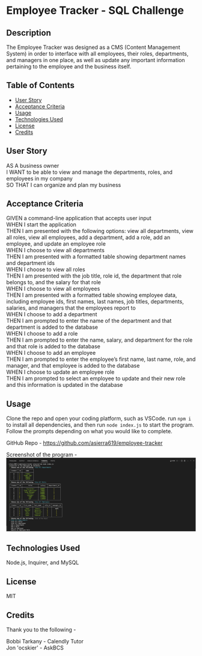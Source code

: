 # Employee Tracker - SQL Challenge

## Description

The Employee Tracker was designed as a CMS (Content Management System) in order to interface with all employees, their roles, departments, and managers in one place, as well as update any important information pertaining to the employee and the business itself. 

## Table of Contents

- [User Story](#user-story)
- [Acceptance Criteria](#acceptance-criteria)
- [Usage](#usage)
- [Technologies Used](#technologies-used)
- [License](#license)
- [Credits](#credits)

## User Story

AS A business owner<br />
I WANT to be able to view and manage the departments, roles, and employees in my company<br />
SO THAT I can organize and plan my business

## Acceptance Criteria

GIVEN a command-line application that accepts user input<br />
WHEN I start the application<br />
THEN I am presented with the following options: view all departments, view all roles, view all employees, add a department, add a role, add an employee, and update an employee role<br />
WHEN I choose to view all departments<br />
THEN I am presented with a formatted table showing department names and department ids<br />
WHEN I choose to view all roles<br />
THEN I am presented with the job title, role id, the department that role belongs to, and the salary for that role<br />
WHEN I choose to view all employees<br />
THEN I am presented with a formatted table showing employee data, including employee ids, first names, last names, job titles, departments, salaries, and managers that the employees report to<br />
WHEN I choose to add a department<br />
THEN I am prompted to enter the name of the department and that department is added to the database<br />
WHEN I choose to add a role<br />
THEN I am prompted to enter the name, salary, and department for the role and that role is added to the database<br />
WHEN I choose to add an employee<br />
THEN I am prompted to enter the employee’s first name, last name, role, and manager, and that employee is added to the database<br />
WHEN I choose to update an employee role<br />
THEN I am prompted to select an employee to update and their new role and this information is updated in the database<br />

## Usage

Clone the repo and open your coding platform, such as VSCode. run `npm i` to install all dependencies, and then run `node index.js` to start the program.<br />
Follow the prompts depending on what you would like to complete. 

GitHub Repo - https://github.com/asierra619/employee-tracker

Screenshot of the program -
![screenshot of Employee Tracker in Intergrated Terminal](./assets/images/employee-tracker-screenshot.png)

## Technologies Used

Node.js, Inquirer, and MySQL

## License

MIT

## Credits

Thank you to the following -<br />

Bobbi Tarkany - Calendly Tutor<br />
Jon 'ocskier' - AskBCS